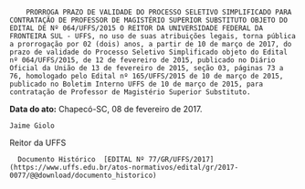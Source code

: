         PRORROGA PRAZO DE VALIDADE DO PROCESSO SELETIVO SIMPLIFICADO PARA CONTRATAÇÃO DE PROFESSOR DE MAGISTÉRIO SUPERIOR SUBSTITUTO OBJETO DO EDITAL DE Nº 064/UFFS/2015 O REITOR DA UNIVERSIDADE FEDERAL DA FRONTEIRA SUL - UFFS, no uso de suas atribuições legais, torna pública a prorrogação por 02 (dois) anos, a partir de 10 de março de 2017, do prazo de validade do Processo Seletivo Simplificado objeto do Edital nº 064/UFFS/2015, de 12 de fevereiro de 2015, publicado no Diário Oficial da União de 13 de fevereiro de 2015, seção 03, páginas 73 a 76, homologado pelo Edital nº 165/UFFS/2015 de 10 de março de 2015, publicado no Boletim Interno UFFS de 10 de março de 2015, para contratação de Professor de Magistério Superior Substituto. 

   **Data do ato:** Chapecó-SC, 08 de fevereiro de 2017.   
 

    Jaime Giolo   
 Reitor da UFFS 

      Documento Histórico  [EDITAL Nº 77/GR/UFFS/2017](https://www.uffs.edu.br/atos-normativos/edital/gr/2017-0077/@@download/documento_historico)     
      